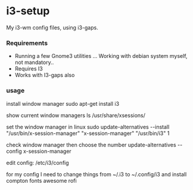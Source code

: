 # i3-setup
My i3-wm config files, using i3-gaps.

### Requirements
- Running a few Gnome3 utilities
... Working with debian system myself, not mandatory..
- Requires I3
- Works with I3-gaps also

### usage
install window manager
sudo apt-get install i3

show current window managers
ls /usr/share/xsessions/

set the window manager in linux
sudo update-alternatives --install "/usr/bin/x-session-manager" "x-session-manager" "/usr/bin/i3" 1


check window manager then choose the number
update-alternatives --config x-session-manager

edit config:
/etc/i3/config

for my config I need to change things from ~/.i3 to ~/.config/i3
and install
compton
fonts awesome
rofi

